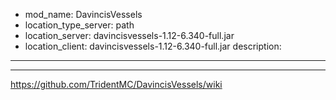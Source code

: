 - mod_name: DavincisVessels
- location_type_server: path
- location_server: davincisvessels-1.12-6.340-full.jar
- location_client: davincisvessels-1.12-6.340-full.jar
description:
---
---
https://github.com/TridentMC/DavincisVessels/wiki